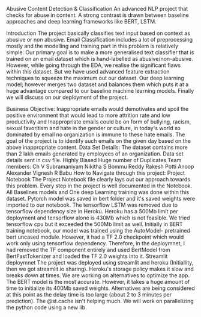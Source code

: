 Abusive Content Detection & Classification
An advanced NLP project that checks for abuse in content. A strong contrast is drawn between baseline approaches and deep learning frameworks like BERT, LSTM.

Introduction
The project basically classifies text input based on context as abusive or non abusive. Email Classification includes a lot of preprocessing mostly and the modelling and training part in this problem is relatively simple. Our primary goal is to make a more generalised text classifier that is trained on an email dataset which is hand-labelled as abusive/non-abusive. However, while going through the EDA, we realise the significant flaws within this dataset. But we have used advanced feature extraction techniques to squeeze the maximum out our dataset. Our deep learning model; however merges two dataset and balances them which puts it at a huge advantage compared to our baseline machine learning models. Finally we will discuss on our deployment of the project.

Business Objective:
Inappropriate emails would demotivates and spoil the positive environment that would lead to more attrition rate and low productivity and Inappropriate emails could be on form of bullying, racism, sexual favoritism and hate in the gender or culture, in today's world so dominated by email no organization is immune to these hate emails.
The goal of the project is to identify such emails on the given day based on the above inappropriate content.
Data Set Details:
The dataset contains more than 2 lakh emails generated by employees of an organization.
Data set details sent in csv file.
Highly Biased
Huge number of Duplicates
Team members:
Ch V Subramaniyam
Nikitha S
Bommu Reddy
Rakesh Potti
Anoop Alexander
Vignesh R Babu
How to Navigate through this project:
Project Notebook
The Project Notebook file clearly lays out our approach towards this problem.
Every step in the project is well documented in the Notebook.
All Baselines models and One deep Learning training was done within this dataset.
Pytorch model was saved in bert folder and it's saved weights were imported to our notebook.
The tensorflow LSTM was removed due to tensorflow dependency size in Heroku. Heroku has a 500Mb limit per deployment and tensorflow alone is 430Mb which is not feasible.
We tried tensorflow cpu but it exceeded the 500Mb limit as well.
Initially in BERT training notebook, our model was trained using the AutoModel- pretrained bert uncased module. However, it had a TF 2.0 checkpoint which would work only using tensorflow dependency. Therefore, in the deploymnet, I had removed the TF component entirely and used BertModel from BertFastTokenizer and loaded the TF 2.0 weights into it.
Streamlit deploymnet
The project was deployed using streamlit and heroku (Initiallity, then we got streamlit.io sharing).
Heroku's storage policy makes it slow and breaks down at times.
We are working on alternatives to optimize the app.
The BERT model is the most accurate. However, it takes a huge amount of time to initialize its 400Mb saved weights. Alternatives are being considered at this point as the delay time is too large (about 2 to 3 minutes per prediction). The @st.cache isn't helping much. We will work on parallelizing the python code using a new lib.
